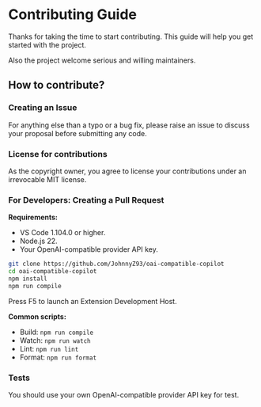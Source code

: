 # Contributing Guide

Thanks for taking the time to start contributing. This guide will help you get started with the project.

Also the project welcome serious and willing maintainers.

## How to contribute?

### Creating an Issue

For anything else than a typo or a bug fix, please raise an issue to discuss your proposal before submitting any code.

### License for contributions

As the copyright owner, you agree to license your contributions under an irrevocable MIT license.

### For Developers: Creating a Pull Request

**Requirements:**
- VS Code 1.104.0 or higher.
- Node.js 22.
- Your OpenAI-compatible provider API key.

```bash
git clone https://github.com/JohnnyZ93/oai-compatible-copilot
cd oai-compatible-copilot
npm install
npm run compile
```
Press F5 to launch an Extension Development Host.

**Common scripts:**
- Build: `npm run compile`
- Watch: `npm run watch`
- Lint: `npm run lint`
- Format: `npm run format`

### Tests

You should use your own OpenAI-compatible provider API key for test.